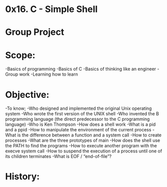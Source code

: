 # 0x16. C - Simple Shell
# Group Project

# Scope:
-Basics of programming
-Basics of C
-Basics of thinking like an engineer
-Group work
-Learning how to learn

# Objective:
-To know;
-Who designed and implemented the original Unix operating system
-Who wrote the first version of the UNIX shell
-Who invented the B programming language (the direct predecessor to the C programming language)
-Who is Ken Thompson
-How does a shell work
-What is a pid and a ppid
-How to manipulate the environment of the current process
-What is the difference between a function and a system call
-How to create processes
-What are the three prototypes of main
-How does the shell use the PATH to find the programs
-How to execute another program with the execve system call
-How to suspend the execution of a process until one of its children terminates
-What is EOF / “end-of-file”?

# History:
